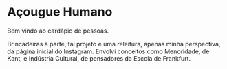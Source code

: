 <h1> Açougue Humano </h1>

Bem vindo ao cardápio de pessoas.

Brincadeiras à parte, tal projeto é uma releitura, apenas minha perspectiva, da página inicial do Instagram. Envolvi conceitos como Menoridade, de  Kant, e Indústria Cultural, de pensadores da Escola de Frankfurt.